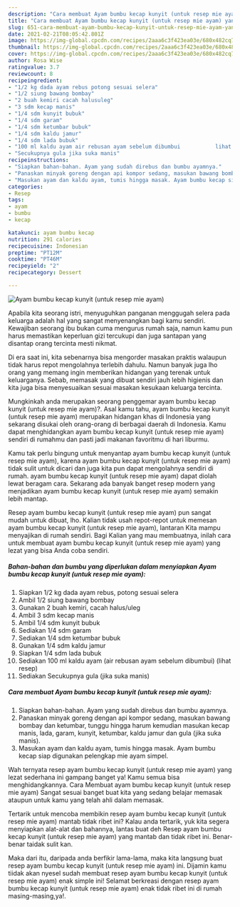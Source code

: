 ```yaml
---
description: "Cara membuat Ayam bumbu kecap kunyit (untuk resep mie ayam) yang nikmat dan Mudah Dibuat"
title: "Cara membuat Ayam bumbu kecap kunyit (untuk resep mie ayam) yang nikmat dan Mudah Dibuat"
slug: 651-cara-membuat-ayam-bumbu-kecap-kunyit-untuk-resep-mie-ayam-yang-nikmat-dan-mudah-dibuat
date: 2021-02-21T08:05:42.801Z
image: https://img-global.cpcdn.com/recipes/2aaa6c3f423ea03e/680x482cq70/ayam-bumbu-kecap-kunyit-untuk-resep-mie-ayam-foto-resep-utama.jpg
thumbnail: https://img-global.cpcdn.com/recipes/2aaa6c3f423ea03e/680x482cq70/ayam-bumbu-kecap-kunyit-untuk-resep-mie-ayam-foto-resep-utama.jpg
cover: https://img-global.cpcdn.com/recipes/2aaa6c3f423ea03e/680x482cq70/ayam-bumbu-kecap-kunyit-untuk-resep-mie-ayam-foto-resep-utama.jpg
author: Rosa Wise
ratingvalue: 3.7
reviewcount: 8
recipeingredient:
- "1/2 kg dada ayam rebus potong sesuai selera"
- "1/2 siung bawang bombay"
- "2 buah kemiri cacah halusuleg"
- "3 sdm kecap manis"
- "1/4 sdm kunyit bubuk"
- "1/4 sdm garam"
- "1/4 sdm ketumbar bubuk"
- "1/4 sdm kaldu jamur"
- "1/4 sdm lada bubuk"
- "100 ml kaldu ayam air rebusan ayam sebelum dibumbui           lihat resep"
- "Secukupnya gula jika suka manis"
recipeinstructions:
- "Siapkan bahan-bahan. Ayam yang sudah direbus dan bumbu ayamnya."
- "Panaskan minyak goreng dengan api kompor sedang, masukan bawang bombay dan ketumbar, tunggu hingga harum kemudian masukan kecap manis, lada, garam, kunyit, ketumbar, kaldu jamur dan gula (jika suka manis)."
- "Masukan ayam dan kaldu ayam, tumis hingga masak. Ayam bumbu kecap siap digunakan pelengkap mie ayam simpel."
categories:
- Resep
tags:
- ayam
- bumbu
- kecap

katakunci: ayam bumbu kecap 
nutrition: 291 calories
recipecuisine: Indonesian
preptime: "PT12M"
cooktime: "PT46M"
recipeyield: "2"
recipecategory: Dessert

---
```



![Ayam bumbu kecap kunyit (untuk resep mie ayam)](https://img-global.cpcdn.com/recipes/2aaa6c3f423ea03e/680x482cq70/ayam-bumbu-kecap-kunyit-untuk-resep-mie-ayam-foto-resep-utama.jpg)

Apabila kita seorang istri, menyuguhkan panganan menggugah selera pada keluarga adalah hal yang sangat menyenangkan bagi kamu sendiri. Kewajiban seorang ibu bukan cuma mengurus rumah saja, namun kamu pun harus memastikan keperluan gizi tercukupi dan juga santapan yang disantap orang tercinta mesti nikmat.

Di era  saat ini, kita sebenarnya bisa mengorder masakan praktis walaupun tidak harus repot mengolahnya terlebih dahulu. Namun banyak juga lho orang yang memang ingin memberikan hidangan yang terenak untuk keluarganya. Sebab, memasak yang dibuat sendiri jauh lebih higienis dan kita juga bisa menyesuaikan sesuai masakan kesukaan keluarga tercinta. 



Mungkinkah anda merupakan seorang penggemar ayam bumbu kecap kunyit (untuk resep mie ayam)?. Asal kamu tahu, ayam bumbu kecap kunyit (untuk resep mie ayam) merupakan hidangan khas di Indonesia yang sekarang disukai oleh orang-orang di berbagai daerah di Indonesia. Kamu dapat menghidangkan ayam bumbu kecap kunyit (untuk resep mie ayam) sendiri di rumahmu dan pasti jadi makanan favoritmu di hari liburmu.

Kamu tak perlu bingung untuk menyantap ayam bumbu kecap kunyit (untuk resep mie ayam), karena ayam bumbu kecap kunyit (untuk resep mie ayam) tidak sulit untuk dicari dan juga kita pun dapat mengolahnya sendiri di rumah. ayam bumbu kecap kunyit (untuk resep mie ayam) dapat diolah lewat beragam cara. Sekarang ada banyak banget resep modern yang menjadikan ayam bumbu kecap kunyit (untuk resep mie ayam) semakin lebih mantap.

Resep ayam bumbu kecap kunyit (untuk resep mie ayam) pun sangat mudah untuk dibuat, lho. Kalian tidak usah repot-repot untuk memesan ayam bumbu kecap kunyit (untuk resep mie ayam), lantaran Kita mampu menyajikan di rumah sendiri. Bagi Kalian yang mau membuatnya, inilah cara untuk membuat ayam bumbu kecap kunyit (untuk resep mie ayam) yang lezat yang bisa Anda coba sendiri.

<!--inarticleads1-->

##### Bahan-bahan dan bumbu yang diperlukan dalam menyiapkan Ayam bumbu kecap kunyit (untuk resep mie ayam):

1. Siapkan 1/2 kg dada ayam rebus, potong sesuai selera
1. Ambil 1/2 siung bawang bombay
1. Gunakan 2 buah kemiri, cacah halus/uleg
1. Ambil 3 sdm kecap manis
1. Ambil 1/4 sdm kunyit bubuk
1. Sediakan 1/4 sdm garam
1. Sediakan 1/4 sdm ketumbar bubuk
1. Gunakan 1/4 sdm kaldu jamur
1. Siapkan 1/4 sdm lada bubuk
1. Sediakan 100 ml kaldu ayam (air rebusan ayam sebelum dibumbui)           (lihat resep)
1. Sediakan Secukupnya gula (jika suka manis)




<!--inarticleads2-->

##### Cara membuat Ayam bumbu kecap kunyit (untuk resep mie ayam):

1. Siapkan bahan-bahan. Ayam yang sudah direbus dan bumbu ayamnya.
1. Panaskan minyak goreng dengan api kompor sedang, masukan bawang bombay dan ketumbar, tunggu hingga harum kemudian masukan kecap manis, lada, garam, kunyit, ketumbar, kaldu jamur dan gula (jika suka manis).
1. Masukan ayam dan kaldu ayam, tumis hingga masak. Ayam bumbu kecap siap digunakan pelengkap mie ayam simpel.




Wah ternyata resep ayam bumbu kecap kunyit (untuk resep mie ayam) yang lezat sederhana ini gampang banget ya! Kamu semua bisa menghidangkannya. Cara Membuat ayam bumbu kecap kunyit (untuk resep mie ayam) Sangat sesuai banget buat kita yang sedang belajar memasak ataupun untuk kamu yang telah ahli dalam memasak.

Tertarik untuk mencoba membikin resep ayam bumbu kecap kunyit (untuk resep mie ayam) mantab tidak ribet ini? Kalau anda tertarik, yuk kita segera menyiapkan alat-alat dan bahannya, lantas buat deh Resep ayam bumbu kecap kunyit (untuk resep mie ayam) yang mantab dan tidak ribet ini. Benar-benar taidak sulit kan. 

Maka dari itu, daripada anda berfikir lama-lama, maka kita langsung buat resep ayam bumbu kecap kunyit (untuk resep mie ayam) ini. Dijamin kamu tiidak akan nyesel sudah membuat resep ayam bumbu kecap kunyit (untuk resep mie ayam) enak simple ini! Selamat berkreasi dengan resep ayam bumbu kecap kunyit (untuk resep mie ayam) enak tidak ribet ini di rumah masing-masing,ya!.

